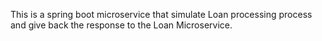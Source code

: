 This is a spring boot microservice that simulate Loan processing process and give back the response to the Loan Microservice.
